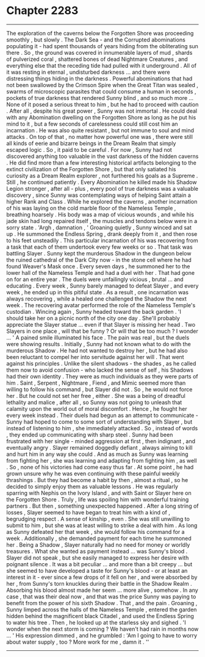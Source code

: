 
# Chapter 2283


---

The exploration of the caverns below the Forgotten Shore was proceeding smoothly , but slowly .
The Dark Sea - and the Corrupted abominations populating it - had spent thousands of years hiding from the obliterating sun there . So , the ground was covered in innumerable layers of mud , shards of pulverized coral , shattered bones of dead Nightmare Creatures , and everything else that the receding tide had pulled with it underground .
All of it was resting in eternal , undisturbed darkness … and there were distressing things hiding in the darkness . Powerful abominations that had not been swallowed by the Crimson Spire when the Great Titan was sealed , swarms of microscopic parasites that could consume a human in seconds , pockets of true darkness that rendered Sunny blind , and so much more …
None of it posed a serious threat to him , but he had to proceed with caution . After all , despite his great power , Sunny was not immortal . He could deal with any Abomination dwelling on the Forgotten Shore as long as he put his mind to it , but a few seconds of carelessness could still cost him an incarnation . He was also quite resistant , but not immune to soul and mind attacks . On top of that , no matter how powerful one was , there were still all kinds of eerie and bizarre beings in the Dream Realm that simply escaped logic . So , it paid to be careful .
For now , Sunny had not discovered anything too valuable in the vast darkness of the hidden caverns . He did find more than a few interesting historical artifacts belonging to the extinct civilization of the Forgotten Shore , but that only satiated his curiosity as a Dream Realm explorer , not furthered his goals as a Supreme . Still , he continued patiently . Every Abomination he killed made his Shadow Legion stronger , after all - plus , every pool of true darkness was a valuable discovery , since Sunny was contemplating ways of helping Saint attain a higher Rank and Class .
While he explored the caverns , another incarnation of his was laying on the cold marble floor of the Nameless Temple , breathing hoarsely . His body was a map of vicious wounds , and while his jade skin had long repaired itself , the muscles and tendons below were in a sorry state .
'Argh , damnation , '
Groaning quietly , Sunny winced and sat up . He summoned the Endless Spring , drank deeply from it , and then rose to his feet unsteadily . This particular incarnation of his was recovering from a task that each of them undertook every few weeks or so .
That task was battling Slayer .
Sunny kept the murderous Shadow in the dungeon below the ruined cathedral of the Dark City now - in the stone cell where he had found Weaver's Mask once . Every seven days , he summoned her to the lower hall of the Nameless Temple and had a duel with her . That had gone on for an entire year . The duels were unfailingly vicious , brutal … and educating . Every week , Sunny barely managed to defeat Slayer , and every week , he ended up in this pitiful state . As a result , one incarnation was always recovering , while a healed one challenged the Shadow the next week . The recovering avatar performed the role of the Nameless Temple's custodian .
Wincing again , Sunny headed toward the back garden .
'I should take her on a picnic north of the city one day . She'll probably appreciate the Slayer statue … even if that Slayer is missing her head . Two Slayers in one place , will that be funny ? Or will that be too much ? I wonder … '
A pained smile illuminated his face .
The pain was real , but the duels were showing results .
Initially , Sunny had not known what to do with the murderous Shadow . He had not wanted to destroy her , but he had also been reluctant to compel her into servitude against her will . That went against his principles .
Unlike the silent shadows - the shades , as he called them now to avoid confusion - who lacked the sense of self , his Shadows had their own identity . They were as much individuals as they were parts of him . Saint , Serpent , Nightmare , Fiend , and Mimic seemed more than willing to follow his command , but Slayer did not . So , he would not force her .
But he could not set her free , either . She was a being of dreadful lethality and malice , after all , so Sunny was not going to unleash that calamity upon the world out of moral discomfort . Hence , he fought her every week instead . Their duels had begun as an attempt to communicate - Sunny had hoped to come to some sort of understanding with Slayer , but instead of listening to him , she immediately attacked . So , instead of words , they ended up communicating with sharp steel .
Sunny had been frustrated with her single - minded aggression at first , then indignant , and eventually angry .
Slayer remained doggedly defiant , always aiming to kill and hurt him in any way she could . And as much as Sunny was learning from fighting her , she was learning and adapting from fighting him , as well . So , none of his victories had come easy thus far .
At some point , he had grown unsure why he was even continuing with these painful weekly thrashings . But they had become a habit by then , almost a ritual , so he decided to simply enjoy them as valuable lessons .
He was regularly sparring with Nephis on the Ivory Island , and with Saint or Slayer here on the Forgotten Shore . Truly , life was spoiling him with wonderful training partners .
But then , something unexpected happened .
After a long string of losses , Slayer seemed to have began to treat him with a kind of , begrudging respect . A sense of kinship , even . She was still unwilling to submit to him , but she was at least willing to strike a deal with him . As long as Sunny defeated her that week , she would follow his command for a week . Additionally , she demanded payment for each time he summoned her .
Being a Shadow , Slayer naturally had no need for money or worldly treasures . What she wanted as payment instead … was Sunny's blood .
Slayer did not speak , but she easily managed to express her desire with poignant silence . It was a bit peculiar … and more than a bit creepy … but she seemed to have developed a taste for Sunny's blood - or at least an interest in it - ever since a few drops of it fell on her , and were absorbed by her , from Sunny's torn knuckles during their battle in the Shadow Realm . Absorbing his blood almost made her seem … more alive , somehow .
In any case , that was their deal now , and that was the price Sunny was paying to benefit from the power of his sixth Shadow . That , and the pain .
Groaning , Sunny limped across the halls of the Nameless Temple , entered the garden hidden behind the magnificent black Citadel , and used the Endless Spring to water his tree .
Then , he looked up at the starless sky and sighed .
'I wonder when the next storm is coming ? We haven't had rain in months now … '
His expression dimmed , and he grumbled :
'Am I going to have to worry about water supply , too ? More work for me , damn it . ''

---


